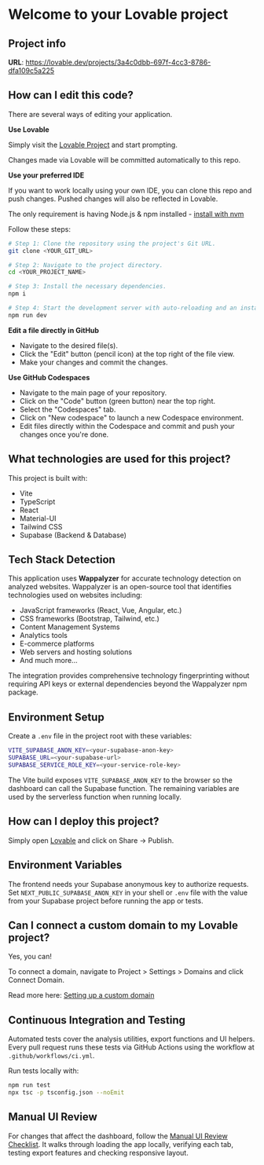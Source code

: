 
# Welcome to your Lovable project

## Project info

**URL**: https://lovable.dev/projects/3a4c0dbb-697f-4cc3-8786-dfa109c5a225

## How can I edit this code?

There are several ways of editing your application.

**Use Lovable**

Simply visit the [Lovable Project](https://lovable.dev/projects/3a4c0dbb-697f-4cc3-8786-dfa109c5a225) and start prompting.

Changes made via Lovable will be committed automatically to this repo.

**Use your preferred IDE**

If you want to work locally using your own IDE, you can clone this repo and push changes. Pushed changes will also be reflected in Lovable.

The only requirement is having Node.js & npm installed - [install with nvm](https://github.com/nvm-sh/nvm#installing-and-updating)

Follow these steps:

```sh
# Step 1: Clone the repository using the project's Git URL.
git clone <YOUR_GIT_URL>

# Step 2: Navigate to the project directory.
cd <YOUR_PROJECT_NAME>

# Step 3: Install the necessary dependencies.
npm i

# Step 4: Start the development server with auto-reloading and an instant preview.
npm run dev
```

**Edit a file directly in GitHub**

- Navigate to the desired file(s).
- Click the "Edit" button (pencil icon) at the top right of the file view.
- Make your changes and commit the changes.

**Use GitHub Codespaces**

- Navigate to the main page of your repository.
- Click on the "Code" button (green button) near the top right.
- Select the "Codespaces" tab.
- Click on "New codespace" to launch a new Codespace environment.
- Edit files directly within the Codespace and commit and push your changes once you're done.

## What technologies are used for this project?

This project is built with:

- Vite
- TypeScript
- React
- Material-UI
- Tailwind CSS
- Supabase (Backend & Database)

## Tech Stack Detection

This application uses **Wappalyzer** for accurate technology detection on analyzed websites. Wappalyzer is an open-source tool that identifies technologies used on websites including:

- JavaScript frameworks (React, Vue, Angular, etc.)
- CSS frameworks (Bootstrap, Tailwind, etc.)
- Content Management Systems
- Analytics tools
- E-commerce platforms
- Web servers and hosting solutions
- And much more...

The integration provides comprehensive technology fingerprinting without requiring API keys or external dependencies beyond the Wappalyzer npm package.

## Environment Setup

Create a `.env` file in the project root with these variables:

```sh
VITE_SUPABASE_ANON_KEY=<your-supabase-anon-key>
SUPABASE_URL=<your-supabase-url>
SUPABASE_SERVICE_ROLE_KEY=<your-service-role-key>
```

The Vite build exposes `VITE_SUPABASE_ANON_KEY` to the browser so the dashboard can call the Supabase function. The remaining variables are used by the serverless function when running locally.

## How can I deploy this project?

Simply open [Lovable](https://lovable.dev/projects/3a4c0dbb-697f-4cc3-8786-dfa109c5a225) and click on Share -> Publish.

## Environment Variables

The frontend needs your Supabase anonymous key to authorize requests. Set
`NEXT_PUBLIC_SUPABASE_ANON_KEY` in your shell or `.env` file with the value from
your Supabase project before running the app or tests.

## Can I connect a custom domain to my Lovable project?

Yes, you can!

To connect a domain, navigate to Project > Settings > Domains and click Connect Domain.

Read more here: [Setting up a custom domain](https://docs.lovable.dev/tips-tricks/custom-domain#step-by-step-guide)

## Continuous Integration and Testing

Automated tests cover the analysis utilities, export functions and UI helpers.
Every pull request runs these tests via GitHub Actions using the workflow at
`.github/workflows/ci.yml`.

Run tests locally with:

```sh
npm run test
npx tsc -p tsconfig.json --noEmit
```

## Manual UI Review

For changes that affect the dashboard, follow the
[Manual UI Review Checklist](docs/Manual_UI_Checklist.md). It walks through
loading the app locally, verifying each tab, testing export features and checking
responsive layout.
